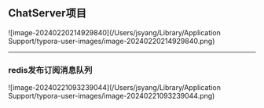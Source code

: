 ## ChatServer项目

![image-20240220214929840](/Users/jsyang/Library/Application Support/typora-user-images/image-20240220214929840.png)

---

### redis发布订阅消息队列

![image-20240221093239044](/Users/jsyang/Library/Application Support/typora-user-images/image-20240221093239044.png)